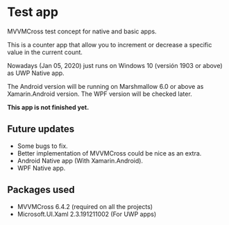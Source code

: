 # Test app
MVVMCross test concept for native and basic apps.

This is a counter app that allow you to increment or decrease a specific value in the current count.

Nowadays (Jan 05, 2020) just runs on Windows 10 (versión 1903 or above) as UWP Native app.

The Android version will be running on Marshmallow 6.0 or above as Xamarin.Android version.
The WPF version will be checked later.

**This app is not finished yet.**

## Future updates

+ Some bugs to fix.
+ Better implementation of MVVMCross could be nice as an extra.
+ Android Native app (With Xamarin.Android).
+ WPF Native app.

## Packages used

+ MVVMCross 6.4.2 (required on all the projects)
+ Microsoft.UI.Xaml 2.3.191211002 (For UWP apps)
